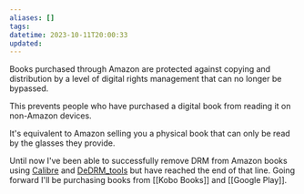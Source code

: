 ```yaml
---
aliases: []
tags: 
datetime: 2023-10-11T20:00:33
updated:
---
```

Books purchased through Amazon are protected against copying and distribution by a level of digital rights management that can no longer be bypassed.

This prevents people who have purchased a digital book from reading it on non-Amazon devices.

It's equivalent to Amazon selling you a physical book that can only be read by the glasses they provide.

Until now I've been able to successfully remove DRM from Amazon books using [Calibre](https://calibre-ebook.com/) and [DeDRM_tools](https://github.com/noDRM/DeDRM_tools) but have reached the end of that line. Going forward I'll be purchasing books from [[Kobo Books]] and [[Google Play]]. 